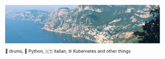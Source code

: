 ![amalfi coast 2018](https://raw.githubusercontent.com/JWDobken/JWDobken/master/0.jpg)

🥁 drums, 🐍 Python, 🇮🇹 italian, 🌐 Kubernetes and other things
